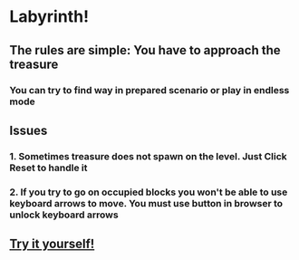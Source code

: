 # Labyrinth!
## The rules are simple: You have to approach the treasure 
### You can try to find way in prepared scenario or play in endless mode
## Issues
### 1. Sometimes treasure does not spawn on the level. Just Click Reset to handle it
### 2. If you try to go on occupied blocks you won't be able to use keyboard arrows to move. You must use button in browser to unlock keyboard arrows
<h2><a st href="https://yueuwu.github.io/labyrinth_game/">Try it yourself!</a></h2>
